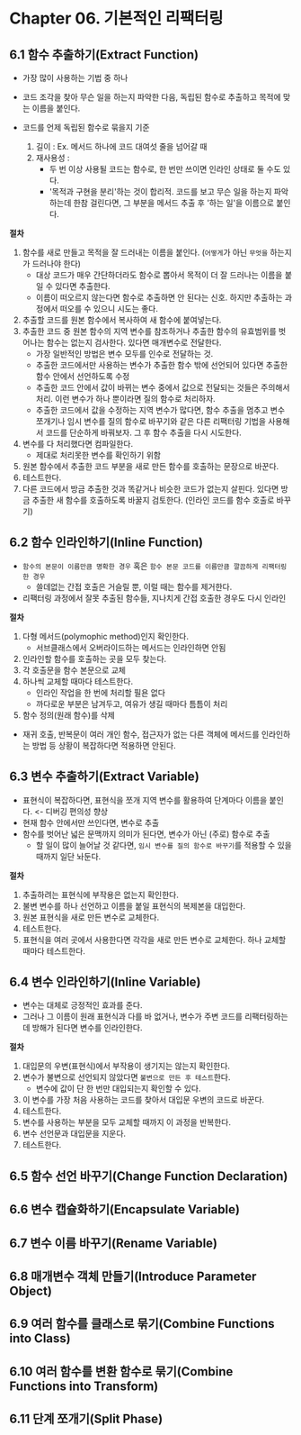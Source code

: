 # Chapter 06. 기본적인 리팩터링

## 6.1 함수 추출하기(Extract Function)
- 가장 많이 사용하는 기법 중 하나
- 코드 조각을 찾아 무슨 일을 하는지 파악한 다음, 독립된 함수로 추출하고 목적에 맞는 이름을 붙인다.


- 코드를 언제 독립된 함수로 묶을지 기준
  1. 길이 : Ex. 메서드 하나에 코드 대여섯 줄을 넘어갈 때
  2. 재사용성 : 
     - 두 번 이상 사용될 코드는 함수로, 한 번만 쓰이면 인라인 상태로 둘 수도 있다.
     - '목적과 구현을 분리'하는 것이 합리적. 코드를 보고 무슨 일을 하는지 파악하는데 한참 걸린다면, 그 부분을 메서드 추출 후 '하는 일'을 이름으로 붙인다.  

**절차**
1. 함수를 새로 만들고 목적을 잘 드러내는 이름을 붙인다. (`어떻게`가 아닌 `무엇을` 하는지가 드러나야 한다)
   - 대상 코드가 매우 간단하더라도 함수로 뽑아서 목적이 더 잘 드러나는 이름을 붙일 수 있다면 추출한다.
   - 이름이 떠오르지 않는다면 함수로 추출하면 안 된다는 신호. 하지만 추출하는 과정에서 떠오를 수 있으니 시도는 좋다.
2. 추출할 코드를 원본 함수에서 복사하여 새 함수에 붙여넣는다.
3. 추출한 코드 중 원본 함수의 지역 변수를 참조하거나 추출한 함수의 유효범위를 벗어나는 함수는 없는지 검사한다. 있다면 매개변수로 전달한다.
   - 가장 일반적인 방법은 변수 모두를 인수로 전달하는 것.
   - 추출한 코드에서만 사용하는 변수가 추출한 함수 밖에 선언되어 있다면 추출한 함수 안에서 선언하도록 수정
   - 추출한 코드 안에서 값이 바뀌는 변수 중에서 값으로 전달되는 것들은 주의해서 처리. 이런 변수가 하나 뿐이라면 질의 함수로 처리하자.
   - 추출한 코드에서 값을 수정하는 지역 변수가 많다면, 함수 추출을 멈추고 변수 쪼개기나 임시 변수를 질의 함수로 바꾸기와 같은 다른 리팩터링 기법을 사용해서
    코드를 단순하게 바꿔보자. 그 후 함수 추출을 다시 시도한다.
4. 변수를 다 처리했다면 컴파일한다.
   - 제대로 처리못한 변수를 확인하기 위함
5. 원본 함수에서 추출한 코드 부분을 새로 만든 함수를 호출하는 문장으로 바꾼다.
6. 테스트한다.
7. 다른 코드에서 방금 추출한 것과 똑같거나 비슷한 코드가 없는지 살핀다. 있다면 방금 추출한 새 함수를 호출하도록 바꿀지 검토한다.
   (인라인 코드를 함수 호출로 바꾸기)


## 6.2 함수 인라인하기(Inline Function)
- `함수의 본문이 이름만큼 명확한 경우` 혹은 `함수 본문 코드를 이름만큼 깔끔하게 리팩터링한 경우`
  - 쓸데없는 간접 호출은 거슬릴 뿐, 이럴 때는 함수를 제거한다.
- 리팩터링 과정에서 잘못 추출된 함수들, 지나치게 간접 호출한 경우도 다시 인라인


**절차**
1. 다형 메서드(polymophic method)인지 확인한다.
   - 서브클래스에서 오버라이드하는 메서드는 인라인하면 안됨
2. 인라인할 함수를 호출하는 곳을 모두 찾는다.
3. 각 호출문을 함수 본문으로 교체
4. 하나씩 교체할 때마다 테스트한다.
   - 인라인 작업을 한 번에 처리할 필욘 없다
   - 까다로운 부분은 남겨두고, 여유가 생길 때마다 틈틈이 처리
5. 함수 정의(원래 함수)를 삭제

- 재귀 호출, 반복문이 여러 개인 함수, 접근자가 없는 다른 객체에 메서드를 인라인하는 방법 등 상황이 복잡하다면 적용하면 안된다.

## 6.3 변수 추출하기(Extract Variable)
- 표현식이 복잡하다면, 표현식을 쪼개 지역 변수를 활용하여 단계마다 이름을 붙인다. <- 디버깅 편의성 향상
- 현재 함수 안에서만 쓰인다면, 변수로 추출
- 함수를 벗어난 넓은 문맥까지 의미가 된다면, 변수가 아닌 (주로) 함수로 추출
  - 할 일이 많이 늘어날 것 같다면, `임시 변수를 질의 함수로 바꾸기`를 적용할 수 있을 때까지 일단 놔둔다.

**절차**
1. 추출하려는 표현식에 부작용은 없는지 확인한다.
2. 불변 변수를 하나 선언하고 이름을 붙일 표현식의 복제본을 대입한다.
3. 원본 표현식을 새로 만든 변수로 교체한다.
4. 테스트한다.
5. 표현식을 여러 곳에서 사용한다면 각각을 새로 만든 변수로 교체한다. 하나 교체할 때마다 테스트한다.

## 6.4 변수 인라인하기(Inline Variable)
- 변수는 대체로 긍정적인 효과를 준다. 
- 그러나 그 이름이 원래 표현식과 다를 바 없거나, 변수가 주변 코드를 리팩터링하는 데 방해가 된다면 변수를 인라인한다.

**절차**
1. 대입문의 우변(표현식)에서 부작용이 생기지는 않는지 확인한다.
2. 변수가 불변으로 선언되지 않았다면 `불변으로 만든 후 테스트`한다.
    - 변수에 값이 단 한 번만 대입되는지 확인할 수 있다.
3. 이 변수를 가장 처음 사용하는 코드를 찾아서 대입문 우변의 코드로 바꾼다.
4. 테스트한다.
5. 변수를 사용하는 부분을 모두 교체할 때까지 이 과정을 반복한다.
6. 변수 선언문과 대입문을 지운다.
7. 테스트한다.

## 6.5 함수 선언 바꾸기(Change Function Declaration)

## 6.6 변수 캡슐화하기(Encapsulate Variable)

## 6.7 변수 이름 바꾸기(Rename Variable)

## 6.8 매개변수 객체 만들기(Introduce Parameter Object)

## 6.9 여러 함수를 클래스로 묶기(Combine Functions into Class)

## 6.10 여러 함수를 변환 함수로 묶기(Combine Functions into Transform)

## 6.11 단계 쪼개기(Split Phase)

